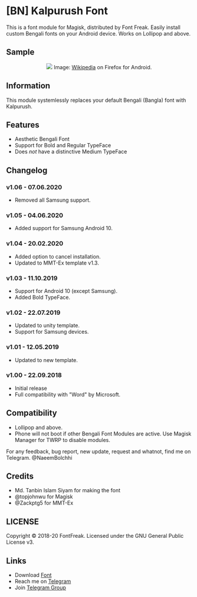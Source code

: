 # [BN] Kalpurush Font
This is a font module for Magisk, distributed by Font Freak. Easily install custom Bengali fonts on your Android device. Works on Lollipop and above.

## Sample
<div style="text-align: center;">
<img src="https://font-freak.github.io/1/img/preview/bn_Kalpurush.webp" />
Image: <a href="https://bn.wikipedia.org/wiki/বাংলা_ভাষা">Wikipedia</a> on Firefox for Android.</div>

## Information
This module systemlessly replaces your default Bengali (Bangla) font with Kalpurush.

## Features
* Aesthetic Bengali Font
* Support for Bold and Regular TypeFace
* Does *not* have a distinctive Medium TypeFace

## Changelog
### v1.06 - 07.06.2020
* Removed all Samsung support.
### v1.05 - 04.06.2020
* Added support for Samsung Android 10.
### v1.04 - 20.02.2020
* Added option to cancel installation.
* Updated to MMT-Ex template v1.3.
### v1.03 - 11.10.2019
* Support for Android 10 (except Samsung).
* Added Bold TypeFace.
### v1.02 - 22.07.2019
* Updated to unity template.
* Support for Samsung devices.
### v1.01 - 12.05.2019
* Updated to new template.
### v1.00 - 22.09.2018
* Initial release
* Full compatibility with "Word" by Microsoft.

## Compatibility
- Lollipop and above.
- Phone will not boot if other Bengali Font Modules are active. Use Magisk Manager for TWRP to disable modules.

For any feedback, bug report, new update, request and whatnot, find me on Telegram. @NaeemBolchhi

## Credits
- Md. Tanbin Islam Siyam for making the font
- @topjohnwu for Magisk
- @Zackptg5 for MMT-Ex

## LICENSE
Copyright © 2018-20 FontFreak. Licensed under the GNU General Public License v3.

## Links
- Download [Font](https://www.omicronlab.com/bangla-fonts.html)
- Reach me on [Telegram](https://t.me/NaeemBolchhi)
- Join [Telegram Group](https://t.me/FontFreak)
